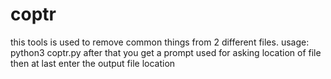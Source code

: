 # coptr
this tools is used to remove common things from 2 different files.
usage:
python3 coptr.py
after that you get a prompt used for asking location of file 
then at last enter the output file location
